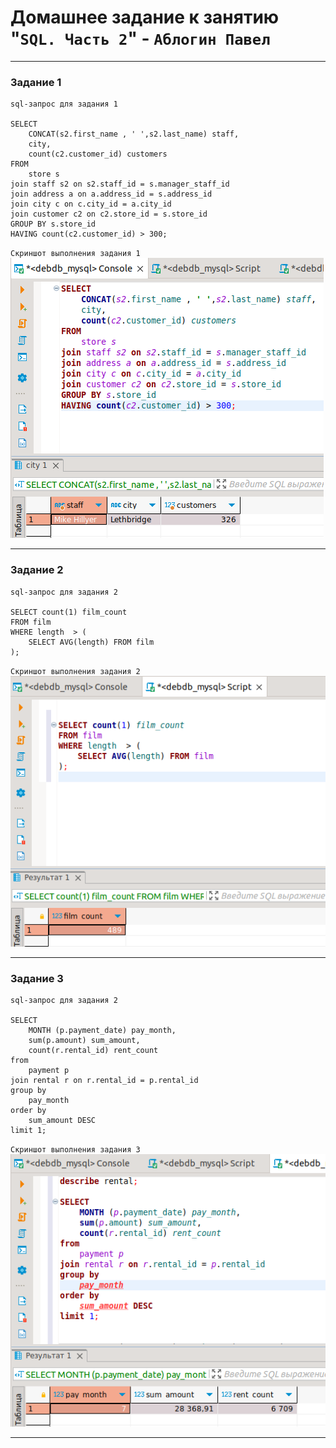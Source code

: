 # Домашнее задание к занятию "`SQL. Часть 2`" - `Аблогин Павел`
   
---

### Задание 1

```
sql-запрос для задания 1

SELECT 
	CONCAT(s2.first_name , ' ',s2.last_name) staff, 
	city, 
	count(c2.customer_id) customers 
FROM 
	store s
join staff s2 on s2.staff_id = s.manager_staff_id 
join address a on a.address_id = s.address_id 
join city c on c.city_id = a.city_id 
join customer c2 on c2.store_id = s.store_id 
GROUP BY s.store_id 
HAVING count(c2.customer_id) > 300;

```

`Скриншот выполнения задания 1`
![Инфо о магазине](img/task1.png)

---

### Задание 2

```
sql-запрос для задания 2

SELECT count(1) film_count 
FROM film
WHERE length  > (
	SELECT AVG(length) FROM film
);

```

`Скриншот выполнения задания 2`
![Количество фильмов](img/task2.png)


---

### Задание 3

```
sql-запрос для задания 2

SELECT 
	MONTH (p.payment_date) pay_month, 
	sum(p.amount) sum_amount, 
	count(r.rental_id) rent_count  
from 
	payment p 
join rental r on r.rental_id = p.rental_id 
group by 
	pay_month 
order by 
	sum_amount DESC 
limit 1;

```

`Скриншот выполнения задания 3`
![Месяц с наибольшей суммой платажей](img/task3.png)

---

